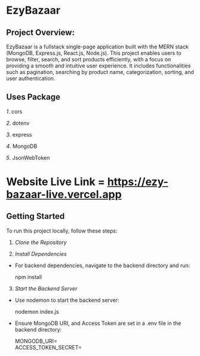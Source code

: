 #  EzyBazaar

## Project Overview:


EzyBazaar is a fullstack single-page application built with the MERN stack (MongoDB, Express.js, React.js, Node.js). This project enables users to browse, filter, search, and sort products efficiently, with a focus on providing a smooth and intuitive user experience. It includes functionalities such as pagination, searching by product name, categorization, sorting, and user authentication.


## Uses Package

*1*. cors

*2*. dotenv

*3*. express

*4*. MongoDB

*5*. JsonWebToken

# Website Live Link = https://ezy-bazaar-live.vercel.app

## Getting Started

To run this project locally, follow these steps:

1. *Clone the Repository*

2. *Install Dependencies*

- For backend dependencies, navigate to the backend directory and run:
  
  npm install
  

3. *Start the Backend Server*
- Use nodemon to start the backend server:
  
  nodemon index.js
  
- Ensure MongoDB URI, and Access Token are set in a .env file in the backend directory:
  
  MONGODB_URI=<your-mongodb-uri> <br/>
  ACCESS_TOKEN_SECRET=<your-personal-secret-key>
  
